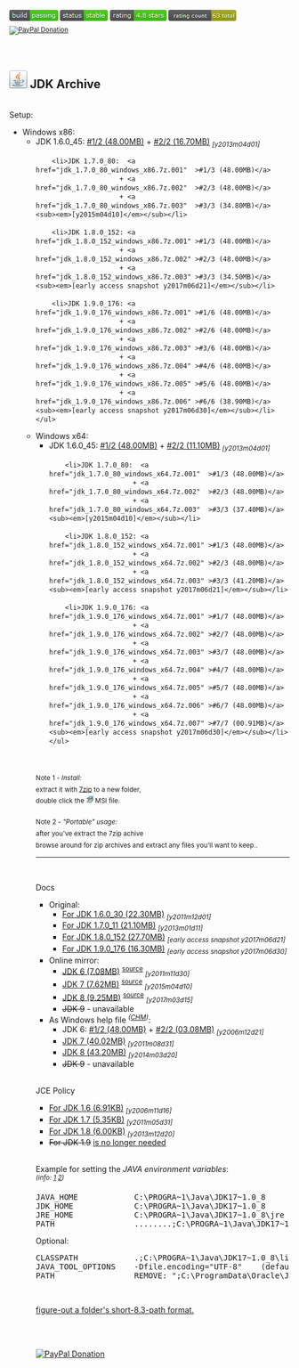 <sup><a href="#"><img src="resources/icon_build_passing.png" alt=""/></a>&nbsp;<a href="#"><img src="resources/icon_status_stable.png" alt=""/></a>&nbsp;<a href="#"><img src="resources/icon_rating.png" alt=""/></a>&nbsp;<a href="#"><img src="resources/icon_rating_count.png" alt=""/></a> &nbsp; <a target="_blank" href="https://paypal.me/e1adkarak0" rel="nofollow"><img src="https://www.paypalobjects.com/webstatic/mktg/Logo/pp-logo-100px.png" border="0" alt="PayPal Donation"></a></sup>

<br/>
<h2><a href="#"><img alt="" width="32" height="32" src="resources/icon_jdk.png"/></a> JDK Archive</h2>

<br/>
Setup:
<ul>
  <li>Windows x86:
    <ul><li>JDK 1.6.0_45:  <a href="jdk_1.6.0_45_windows_x86.7z.001"  >#1/2 (48.00MB)</a> 
                         + <a href="jdk_1.6.0_45_windows_x86.7z.002"  >#2/2 (16.70MB)</a> <sub><em>[y2013m04d01]</em></sub></li>

        <li>JDK 1.7.0_80:  <a href="jdk_1.7.0_80_windows_x86.7z.001"  >#1/3 (48.00MB)</a> 
                         + <a href="jdk_1.7.0_80_windows_x86.7z.002"  >#2/3 (48.00MB)</a>
                         + <a href="jdk_1.7.0_80_windows_x86.7z.003"  >#3/3 (34.80MB)</a> <sub><em>[y2015m04d10]</em></sub></li>

        <li>JDK 1.8.0_152: <a href="jdk_1.8.0_152_windows_x86.7z.001" >#1/3 (48.00MB)</a> 
                         + <a href="jdk_1.8.0_152_windows_x86.7z.002" >#2/3 (48.00MB)</a>
                         + <a href="jdk_1.8.0_152_windows_x86.7z.003" >#3/3 (34.50MB)</a> <sub><em>[early access snapshot y2017m06d21]</em></sub></li>

        <li>JDK 1.9.0_176: <a href="jdk_1.9.0_176_windows_x86.7z.001" >#1/6 (48.00MB)</a> 
                         + <a href="jdk_1.9.0_176_windows_x86.7z.002" >#2/6 (48.00MB)</a>
                         + <a href="jdk_1.9.0_176_windows_x86.7z.003" >#3/6 (48.00MB)</a>
                         + <a href="jdk_1.9.0_176_windows_x86.7z.004" >#4/6 (48.00MB)</a>
                         + <a href="jdk_1.9.0_176_windows_x86.7z.005" >#5/6 (48.00MB)</a>
                         + <a href="jdk_1.9.0_176_windows_x86.7z.006" >#6/6 (38.90MB)</a> <sub><em>[early access snapshot y2017m06d30]</em></sub></li>
    </ul>
  </li>
  <li>Windows x64:
    <ul><li>JDK 1.6.0_45:  <a href="jdk_1.7.0_80_windows_x64.7z.001"  >#1/2 (48.00MB)</a> 
                         + <a href="jdk_1.7.0_80_windows_x64.7z.003"  >#2/2 (11.10MB)</a> <sub><em>[y2013m04d01]</em></sub></li>

        <li>JDK 1.7.0_80:  <a href="jdk_1.7.0_80_windows_x64.7z.001"  >#1/3 (48.00MB)</a> 
                         + <a href="jdk_1.7.0_80_windows_x64.7z.002"  >#2/3 (48.00MB)</a>
                         + <a href="jdk_1.7.0_80_windows_x64.7z.003"  >#3/3 (37.40MB)</a> <sub><em>[y2015m04d10]</em></sub></li>

        <li>JDK 1.8.0_152: <a href="jdk_1.8.0_152_windows_x64.7z.001" >#1/3 (48.00MB)</a> 
                         + <a href="jdk_1.8.0_152_windows_x64.7z.002" >#2/3 (48.00MB)</a>
                         + <a href="jdk_1.8.0_152_windows_x64.7z.003" >#3/3 (41.20MB)</a> <sub><em>[early access snapshot y2017m06d21]</em></sub></li>

        <li>JDK 1.9.0_176: <a href="jdk_1.9.0_176_windows_x64.7z.001" >#1/7 (48.00MB)</a> 
                         + <a href="jdk_1.9.0_176_windows_x64.7z.002" >#2/7 (48.00MB)</a>
                         + <a href="jdk_1.9.0_176_windows_x64.7z.003" >#3/7 (48.00MB)</a>
                         + <a href="jdk_1.9.0_176_windows_x64.7z.004" >#4/7 (48.00MB)</a>
                         + <a href="jdk_1.9.0_176_windows_x64.7z.005" >#5/7 (48.00MB)</a>
                         + <a href="jdk_1.9.0_176_windows_x64.7z.006" >#6/7 (48.00MB)</a>
                         + <a href="jdk_1.9.0_176_windows_x64.7z.007" >#7/7 (00.91MB)</a> <sub><em>[early access snapshot y2017m06d30]</em></sub></li>
    </ul>
  </li>
</ul>

<br/>

<sub>Note 1 - <em>Install:</em><br/>extract it with <a href="http://www.7-zip.org/download.html">7zip</a> to a new folder, <br/>double click the <a href="#"><img width="13" height="13" alt="" src="resources/icon_setup.png"/></a> MSI file.</sub>
<br/>
<br/>
<sub>Note 2 - <em>"Portable" usage:</em><br/>after you've extract the 7zip achive <br/>browse around for zip archives and extract any files you'll want to keep..</sub>

<hr/>
<br/>

Docs
<ul>
  <li>Original:
    <ul><li><a href="docs_6.7z">For JDK 1.6.0_30  (22.30MB)</a> <sub><em>[y2011m12d01]</em></sub></li>
        <li><a href="docs_7.7z">For JDK 1.7.0_11  (21.10MB)</a> <sub><em>[y2013m01d11]</em></sub></li>
        <li><a href="docs_8.7z">For JDK 1.8.0_152 (27.70MB)</a> <sub><em>[early access snapshot y2017m06d21]</em></sub></li>
        <li><a href="docs_9.7z">For JDK 1.9.0_176 (16.30MB)</a> <sub><em>[early access snapshot y2017m06d30]</em></sub></li>
    </ul>
  </li>
  <li>Online mirror:
    <ul><li><a href="docs_6_webdump.7z">JDK 6 (7.08MB)</a> <sup><a href="http://docs.oracle.com/javase/6/docs/">source</a></sup> <sub><em>[y2011m11d30]</em></sub></li>
        <li><a href="docs_7_webdump.7z">JDK 7 (7.62MB)</a> <sup><a href="http://docs.oracle.com/javase/7/docs/">source</a></sup> <sub><em>[y2015m04d10]</em></sub></li>
        <li><a href="docs_8_webdump.7z">JDK 8 (9.25MB)</a> <sup><a href="http://docs.oracle.com/javase/8/docs/">source</a></sup> <sub><em>[y2017m03d15]</em></sub></li>
        <li><del>JDK 9</del> - unavailable</li>
    </ul>
  </li>
  <li>As Windows help file <sup><em>(<a href="https://en.wikipedia.org/wiki/Microsoft_Compiled_HTML_Help">CHM</a>)</em></sup>:
    <ul><li>JDK 6: <a href="docs_6_chm.7z.001">#1/2 (48.00MB)</a> + <a href="docs_6_chm.7z.002">#2/2 (03.08MB)</a> <sub><em>[y2006m12d21]</em></sub></li>
        <li><a href="docs_7_chm.7z">JDK 7 (40.02MB)</a> <sub><em>[y2011m08d31]</em></sub></li>
        <li><a href="docs_8_chm.7z">JDK 8 (43.20MB)</a> <sub><em>[y2014m03d20]</em></sub></li>
        <li><del>JDK 9</del> - unavailable</li>
    </ul>
  </li>
</ul>

<br/>

JCE Policy
<ul>
  <li><a href="jce_policy_6.7z">For JDK 1.6 (6.91KB)</a> <sub><em>[y2006m11d16]</em></sub></li>
  <li><a href="jce_policy_7.7z">For JDK 1.7 (5.35KB)</a> <sub><em>[y2011m05d31]</em></sub></li>
  <li><a href="jce_policy_8.7z">For JDK 1.8 (6.00KB)</a> <sub><em>[y2013m12d20]</em></sub></li>
  <li><del>For JDK 1.9</del> <a href="https://stackoverflow.com/questions/39097058/jce-zip-file-for-jdk-9">is no longer needed</a></li>
</ul>

<br/>

Example for setting the <em>JAVA environment variables</em>: <br/><sup><em>(info: <a href="https://stackoverflow.com/questions/1672281/environment-variables-for-java-installation">1</a> <a href="https://www.java.com/en/download/help/path.xml">2</a>)</em></sup>
<pre>
JAVA_HOME            C:\PROGRA~1\Java\JDK17~1.0_8
JDK_HOME             C:\PROGRA~1\Java\JDK17~1.0_8
JRE_HOME             C:\PROGRA~1\Java\JDK17~1.0_8\jre
PATH                 ........;C:\PROGRA~1\Java\JDK17~1.0_8\bin;
</pre>

Optional:
<pre>
CLASSPATH            .;C:\PROGRA~1\Java\JDK17~1.0_8\lib;C:\PROGRA~1\Java\JDK17~1.0_8\jre\lib;
JAVA_TOOL_OPTIONS    -Dfile.encoding="UTF-8"    (default is "Windows-1252")
PATH                 REMOVE: ";C:\ProgramData\Oracle\Java\javapath;"
</pre>


<br/>

<a href="https://gist.github.com/eladkarako/a250e2daa2f67a40437ecfae3d7641de">figure-out a folder's short-8.3-path format.</a>

<br/>
<br/>

<a target="_blank" href="https://paypal.me/e1adkarak0" rel="nofollow"><img src="https://www.paypalobjects.com/webstatic/mktg/Logo/pp-logo-100px.png" border="0" alt="PayPal Donation"></a>
